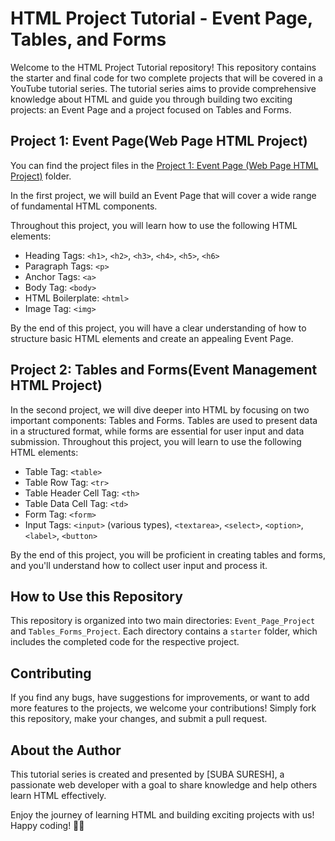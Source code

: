 # HTML Project Tutorial - Event Page, Tables, and Forms

Welcome to the HTML Project Tutorial repository! This repository contains the starter and final code for two complete projects that will be covered in a YouTube tutorial series. The tutorial series aims to provide comprehensive knowledge about HTML and guide you through building two exciting projects: an Event Page and a project focused on Tables and Forms.

## Project 1: Event Page(Web Page HTML Project)
You can find the project files in the [Project 1: Event Page (Web Page HTML Project)](HTML%20Tutorial/Project%201) folder.

In the first project, we will build an Event Page that will cover a wide range of fundamental HTML components. 

Throughout this project, you will learn how to use the following HTML elements:
- Heading Tags: `<h1>`, `<h2>`, `<h3>`, `<h4>`, `<h5>`, `<h6>`
- Paragraph Tags: `<p>`
- Anchor Tags: `<a>`
- Body Tag: `<body>`
- HTML Boilerplate: `<html>`
- Image Tag: `<img>`

By the end of this project, you will have a clear understanding of how to structure basic HTML elements and create an appealing Event Page.

## Project 2: Tables and Forms(Event Management HTML Project)

In the second project, we will dive deeper into HTML by focusing on two important components: Tables and Forms. Tables are used to present data in a structured format, while forms are essential for user input and data submission. Throughout this project, you will learn to use the following HTML elements:

- Table Tag: `<table>`
- Table Row Tag: `<tr>`
- Table Header Cell Tag: `<th>`
- Table Data Cell Tag: `<td>`
- Form Tag: `<form>`
- Input Tags: `<input>` (various types), `<textarea>`, `<select>`, `<option>`, `<label>`, `<button>`

By the end of this project, you will be proficient in creating tables and forms, and you'll understand how to collect user input and process it.

## How to Use this Repository

This repository is organized into two main directories: `Event_Page_Project` and `Tables_Forms_Project`. Each directory contains a `starter` folder, which includes the completed code for the respective project.


## Contributing

If you find any bugs, have suggestions for improvements, or want to add more features to the projects, we welcome your contributions! Simply fork this repository, make your changes, and submit a pull request.

## About the Author

This tutorial series is created and presented by [SUBA SURESH], a passionate web developer with a goal to share knowledge and help others learn HTML effectively.

Enjoy the journey of learning HTML and building exciting projects with us! Happy coding! 🚀🎉
